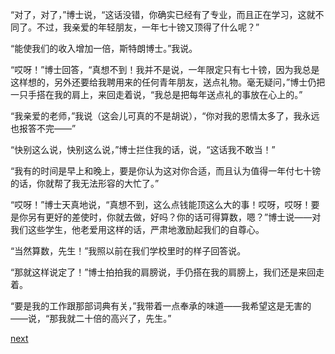 
“对了，对了，”博士说，“这话没错，你确实已经有了专业，而且正在学习，这就不同了。不过，我亲爱的年轻朋友，一年七十镑又顶得了什么呢？”

“能使我们的收入增加一倍，斯特朗博士。”我说。

“哎呀！”博士回答，“真想不到！我并不是说，一年限定只有七十镑，因为我总是这样想的，另外还要给我聘用来的任何青年朋友，送点礼物。毫无疑问，”博士仍把一只手搭在我的肩上，来回走着说，“我总是把每年送点礼的事放在心上的。”

“我亲爱的老师，”我说（这会儿可真的不是胡说），“你对我的恩情太多了，我永远也报答不完——”

“快别这么说，快别这么说，”博士拦住我的话，说，“这话我不敢当！”

“我有的时间是早上和晚上，要是你认为这对你合适，而且认为值得一年付七十镑的话，你就帮了我无法形容的大忙了。”

“哎呀！”博士天真地说，“真想不到，这么点钱能顶这么大的事！哎呀，哎呀！要是你另有更好的差使时，你就去做，好吗？你的话可得算数，嗯？”博士说——对我们这些学生，他老爱用这样的话，严肃地激励起我们的自尊心。

“当然算数，先生！”我照以前在我们学校里时的样子回答说。

“那就这样说定了！”博士拍拍我的肩膀说，手仍搭在我的肩膀上，我们还是来回走着。

“要是我的工作跟那部词典有关，”我带着一点奉承的味道——我希望这是无害的——说，“那我就二十倍的高兴了，先生。”

[next](page464.md)